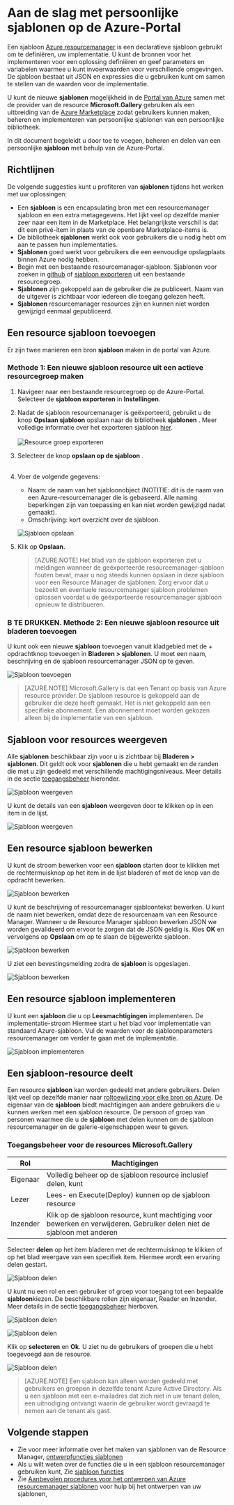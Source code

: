 <properties
   pageTitle="Aan de slag met persoonlijke sjablonen | Microsoft Azure"
   description="Toevoegen, beheren en delen van uw persoonlijke sjablonen met de portal van Azure, de Azure CLI of PowerShell."
   services="marketplace-customer"
   documentationCenter=""
   authors="VybavaRamadoss"
   manager="asimm"
   editor=""
   tags="marketplace, azure-resource-manager"
   keywords=""/>

<tags
   ms.service="marketplace"
   ms.devlang="na"
   ms.topic="get-started-article"
   ms.tgt_pltfrm="na"
   ms.workload="na"
   ms.date="05/18/2016"
   ms.author="vybavar"/>

# <a name="get-started-with-private-templates-on-the-azure-portal"></a>Aan de slag met persoonlijke sjablonen op de Azure-Portal

Een sjabloon [Azure resourcemanager](../resource-group-authoring-templates.md) is een declaratieve sjabloon gebruikt om te definiëren, uw implementatie. U kunt de bronnen voor het implementeren voor een oplossing definiëren en geef parameters en variabelen waarmee u kunt invoerwaarden voor verschillende omgevingen. De sjabloon bestaat uit JSON en expressies die u gebruiken kunt om samen te stellen van de waarden voor de implementatie.

U kunt de nieuwe **sjablonen** mogelijkheid in de [Portal van Azure](https://portal.azure.com) samen met de provider van de resource **Microsoft.Gallery** gebruiken als een uitbreiding van de [Azure Marketplace](https://azure.microsoft.com/marketplace/) zodat gebruikers kunnen maken, beheren en implementeren van persoonlijke sjablonen van een persoonlijke bibliotheek.

In dit document begeleidt u door toe te voegen, beheren en delen van een persoonlijke **sjabloon** met behulp van de Azure-Portal.

## <a name="guidance"></a>Richtlijnen

De volgende suggesties kunt u profiteren van **sjablonen** tijdens het werken met uw oplossingen:

- Een **sjabloon** is een encapsulating bron met een resourcemanager sjabloon en een extra metagegevens. Het lijkt veel op dezelfde manier zeer naar een item in de Marketplace. Het belangrijkste verschil is dat dit een privé-item in plaats van de openbare Marketplace-items is.
- De bibliotheek **sjablonen** werkt ook voor gebruikers die u nodig hebt om aan te passen hun implementaties.
- **Sjablonen** goed werkt voor gebruikers die een eenvoudige opslagplaats binnen Azure nodig hebben.
- Begin met een bestaande resourcemanager-sjabloon. Sjablonen voor zoeken in [github](https://github.com/Azure/azure-quickstart-templates) of [sjabloon exporteren](../resource-manager-export-template.md) uit een bestaande resourcegroep.
- **Sjablonen** zijn gekoppeld aan de gebruiker die ze publiceert. Naam van de uitgever is zichtbaar voor iedereen die toegang gelezen heeft.
- **Sjablonen** resourcemanager resources zijn en kunnen niet worden gewijzigd eenmaal gepubliceerd.

## <a name="add-a-template-resource"></a>Een resource sjabloon toevoegen

Er zijn twee manieren een bron **sjabloon** maken in de portal van Azure.

### <a name="method-1--create-a-new-template-resource-from-a-running-resource-group"></a>Methode 1: Een nieuwe sjabloon resource uit een actieve resourcegroep maken

1. Navigeer naar een bestaande resourcegroep op de Azure-Portal. Selecteer de **sjabloon exporteren** in **Instellingen**.
2. Nadat de sjabloon resourcemanager is geëxporteerd, gebruikt u de knop **Opslaan sjabloon** opslaan naar de bibliotheek **sjablonen** . Meer volledige informatie over het exporteren sjabloon [hier](../resource-manager-export-template.md).
<br /><br />
![Resource groep exporteren](media/rg-export-portal1.PNG)  <br />

3. Selecteer de knop **opslaan op de sjabloon** .
<br /><br />

4. Voer de volgende gegevens:

    - Naam: de naam van het sjabloonobject (NOTITIE: dit is de naam van een Azure-resourcemanager die is gebaseerd. Alle naming beperkingen zijn van toepassing en kan niet worden gewijzigd nadat gemaakt).
    - Omschrijving: kort overzicht over de sjabloon.

    ![Sjabloon opslaan](media/save-template-portal1.PNG)  <br />

5. Klik op **Opslaan**.

    > [AZURE.NOTE] Het blad van de sjabloon exporteren ziet u meldingen wanneer de geëxporteerde resourcemanager-sjabloon fouten bevat, maar u nog steeds kunnen opslaan in deze sjabloon voor een Resource Manager de sjablonen. Zorg ervoor dat u bezoekt en eventuele resourcemanager sjabloon problemen oplossen voordat u de geëxporteerde resourcemanager sjabloon opnieuw te distribueren.

### <a name="b-method-2--add-a-new-template-resource-from-browse"></a>B TE DRUKKEN. Methode 2: Een nieuwe sjabloon resource uit bladeren toevoegen

U kunt ook een nieuwe **sjabloon** toevoegen vanuit kladgebied met de + opdrachtknop toevoegen in **Bladeren > sjablonen**. U moet een naam, beschrijving en de sjabloon resourcemanager JSON op te geven.

![Sjabloon toevoegen](media/add-template-portal1.PNG)  <br />

> [AZURE.NOTE] Microsoft.Gallery is dat een Tenant op basis van Azure resource provider. De sjabloon resource is gekoppeld aan de gebruiker die deze heeft gemaakt. Het is niet gekoppeld aan een specifieke abonnement. Een abonnement moet worden gekozen alleen bij de implementatie van een sjabloon.

## <a name="view-template-resources"></a>Sjabloon voor resources weergeven

Alle **sjablonen** beschikbaar zijn voor u is zichtbaar bij **Bladeren > sjablonen**. Dit geldt ook voor **sjablonen** die u hebt gemaakt en de randen die met u zijn gedeeld met verschillende machtigingsniveaus. Meer details in de sectie [toegangsbeheer](#access-control-for-a-tenant-resource-provider) hieronder.

![Sjabloon weergeven](media/view-template-portal1.PNG)  <br />

U kunt de details van een **sjabloon** weergeven door te klikken op in een item in de lijst.

![Sjabloon weergeven](media/view-template-portal2c.png)  <br />

## <a name="edit-a-template-resource"></a>Een resource sjabloon bewerken

U kunt de stroom bewerken voor een **sjabloon** starten door te klikken met de rechtermuisknop op het item in de lijst bladeren of met de knop van de opdracht bewerken.

![Sjabloon bewerken](media/edit-template-portal1a.PNG)  <br />

U kunt de beschrijving of resourcemanager sjabloontekst bewerken. U kunt de naam niet bewerken, omdat deze de resourcenaam van een Resource Manager. Wanneer u de Resource Manager sjabloon bewerken JSON we worden gevalideerd om ervoor te zorgen dat de JSON geldig is. Kies **OK** en vervolgens op **Opslaan** om op te slaan de bijgewerkte sjabloon.

![Sjabloon bewerken](media/edit-template-portal2a.PNG)  <br />

U ziet een bevestingsmelding zodra de **sjabloon** is opgeslagen.

![Sjabloon bewerken](media/edit-template-portal3b.png)  <br />

## <a name="deploy-a-template-resource"></a>Een resource sjabloon implementeren

U kunt een **sjabloon** die u op **Leesmachtigingen** implementeren. De implementatie-stroom Hiermee start u het blad voor implementatie van standaard Azure-sjabloon. Vul de waarden voor de sjabloonparameters resourcemanager om verder te gaan met de implementatie.

![Sjabloon implementeren](media/deploy-template-portal1b.png)  <br />

## <a name="share-a-template-resource"></a>Een sjabloon-resource deelt

Een resource **sjabloon** kan worden gedeeld met andere gebruikers. Delen lijkt veel op dezelfde manier naar [roltoewijzing voor elke bron op Azure](../active-directory/role-based-access-control-configure.md). De eigenaar van de **sjabloon** biedt machtigingen aan andere gebruikers die u kunnen werken met een sjabloon resource. De persoon of groep van personen waarmee die u de **sjabloon** met delen kunnen om de sjabloon resourcemanager en de galerie-eigenschappen weer te geven.

### <a name="access-control-for-the-microsoftgallery-resources"></a>Toegangsbeheer voor de resources Microsoft.Gallery

Rol | Machtigingen
---|----
Eigenaar | Volledig beheer op de sjabloon resource inclusief delen, kunt
Lezer | Lees- en Execute(Deploy) kunnen op de sjabloon resource
Inzender | Klik op de sjabloon resource, kunt machtiging voor bewerken en verwijderen. Gebruiker delen niet de sjabloon met anderen

Selecteer **delen** op het item bladeren met de rechtermuisknop te klikken of op het blad weergave van een specifiek item. Hiermee wordt een ervaring delen gestart.

![Sjabloon delen](media/share-template-portal1a.png)  <br />

 U kunt nu een rol en een gebruiker of groep voor toegang tot een bepaalde **sjabloon**kiezen. De beschikbare rollen zijn eigenaar, Reader en Inzender. Meer details in de sectie [toegangsbeheer](#access-control-for-a-tenant-resource-provider) hierboven.

![Sjabloon delen](media/share-template-portal2b.png)  <br />

![Sjabloon delen](media/share-template-portal3b.png)  <br />

Klik op **selecteren** en **Ok**. U ziet nu de gebruikers of groepen die u hebt toegevoegd aan de resource.

![Sjabloon delen](media/share-template-portal4b.png)  <br />

> [AZURE.NOTE] Een sjabloon kan alleen worden gedeeld met gebruikers en groepen in dezelfde tenant Azure Active Directory. Als u een sjabloon met een e-mailadres dat zich niet in uw tenant delen, een uitnodiging ontvangt waarin de gebruiker wordt gevraagd te nemen aan de tenant als gast.

## <a name="next-steps"></a>Volgende stappen

- Zie voor meer informatie over het maken van sjablonen van de Resource Manager, [ontwerpfuncties sjablonen](../resource-group-authoring-templates.md)
- Als u wilt weten over de functies die u in een sjabloon resourcemanager gebruiken kunt, Zie [sjabloon functies](../resource-group-template-functions.md)
- Zie [Aanbevolen procedures voor het ontwerpen van Azure resourcemanager sjablonen](../best-practices-resource-manager-design-templates.md) voor hulp bij het ontwerpen van uw sjablonen,
